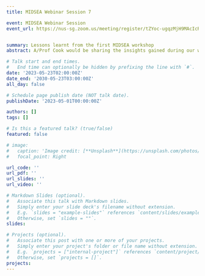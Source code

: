 ```yaml
---
title: MIDSEA Webinar Session 7

event: MIDSEA Webinar Session
event_url: https://nus-sg.zoom.us/meeting/register/tZYoc-ugqzMjH9MAcIcRMwqUQLv7Ow5E6nao#/registration


summary: Lessons learnt from the first MIDSEA workshop
abstract: A/Prof Cook would be sharing the insights gained during our week-long workshop during the inaugral MIDSEA workshop, and plans for how to improve collaboration in infectious disease modelling in ASEAN.

# Talk start and end times.
#   End time can optionally be hidden by prefixing the line with `#`.
date: '2023-05-23T02:00:00Z'
date_end: '2030-05-23T03:00:00Z'
all_day: false

# Schedule page publish date (NOT talk date).
publishDate: '2023-05-01T00:00:00Z'

authors: []
tags: []

# Is this a featured talk? (true/false)
featured: false

# image:
#   caption: 'Image credit: [**Unsplash**](https://unsplash.com/photos/bzdhc5b3Bxs)'
#   focal_point: Right

url_code: ''
url_pdf: ''
url_slides: ''
url_video: ''

# Markdown Slides (optional).
#   Associate this talk with Markdown slides.
#   Simply enter your slide deck's filename without extension.
#   E.g. `slides = "example-slides"` references `content/slides/example-slides.md`.
#   Otherwise, set `slides = ""`.
slides:

# Projects (optional).
#   Associate this post with one or more of your projects.
#   Simply enter your project's folder or file name without extension.
#   E.g. `projects = ["internal-project"]` references `content/project/deep-learning/index.md`.
#   Otherwise, set `projects = []`.
projects:
---
```


<!-- Slides can be added in a few ways:

- **Create** slides using Wowchemy's [_Slides_](https://wowchemy.com/docs/managing-content/#create-slides) feature and link using `slides` parameter in the front matter of the talk file
- **Upload** an existing slide deck to `static/` and link using `url_slides` parameter in the front matter of the talk file
- **Embed** your slides (e.g. Google Slides) or presentation video on this page using [shortcodes](https://wowchemy.com/docs/writing-markdown-latex/).

Further event details, including page elements such as image galleries, can be added to the body of this page. -->

